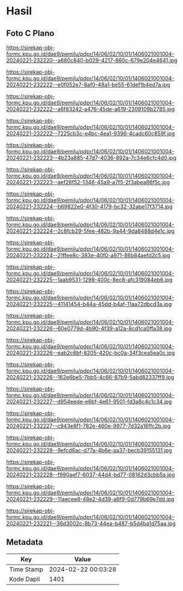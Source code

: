 # Hasil

## Foto C Plano

https://sirekap-obj-formc.kpu.go.id/dae9/pemilu/pdpr/14/06/02/10/01/1406021001004-20240221-232220--a680c840-b029-4217-860c-679e204e4641.jpg

https://sirekap-obj-formc.kpu.go.id/dae9/pemilu/pdpr/14/06/02/10/01/1406021001004-20240221-232222--e0f052e7-8af0-48a1-be55-61def1b4ed7a.jpg

https://sirekap-obj-formc.kpu.go.id/dae9/pemilu/pdpr/14/06/02/10/01/1406021001004-20240221-232222--a6f83242-a476-45de-a619-2309109b2785.jpg

https://sirekap-obj-formc.kpu.go.id/dae9/pemilu/pdpr/14/06/02/10/01/1406021001004-20240221-232222--7225cb3c-e4bc-4ea1-9396-4cadc60c859f.jpg

https://sirekap-obj-formc.kpu.go.id/dae9/pemilu/pdpr/14/06/02/10/01/1406021001004-20240221-232223--4b23a885-47d7-4036-892a-7c34e6cfc4d0.jpg

https://sirekap-obj-formc.kpu.go.id/dae9/pemilu/pdpr/14/06/02/10/01/1406021001004-20240221-232223--aef28f52-1346-45a9-a7f5-2f3abea86f5c.jpg

https://sirekap-obj-formc.kpu.go.id/dae9/pemilu/pdpr/14/06/02/10/01/1406021001004-20240221-232224--b69822e0-4f30-4179-bc32-32abe17f3714.jpg

https://sirekap-obj-formc.kpu.go.id/dae9/pemilu/pdpr/14/06/02/10/01/1406021001004-20240221-232224--2c8fcb29-5fee-482b-9a44-9da8488d4e1c.jpg

https://sirekap-obj-formc.kpu.go.id/dae9/pemilu/pdpr/14/06/02/10/01/1406021001004-20240221-232224--21ffee8c-383e-40f0-a971-86b84aefd2c5.jpg

https://sirekap-obj-formc.kpu.go.id/dae9/pemilu/pdpr/14/06/02/10/01/1406021001004-20240221-232225--1aab9531-1298-400c-8ec8-afc319084eb6.jpg

https://sirekap-obj-formc.kpu.go.id/dae9/pemilu/pdpr/14/06/02/10/01/1406021001004-20240221-232225--41141454-b44a-45dd-b4af-11aa72dbcd3a.jpg

https://sirekap-obj-formc.kpu.go.id/dae9/pemilu/pdpr/14/06/02/10/01/1406021001004-20240221-232226--60e0779d-4b90-4f39-a12a-8cd1ca0ffa38.jpg

https://sirekap-obj-formc.kpu.go.id/dae9/pemilu/pdpr/14/06/02/10/01/1406021001004-20240221-232226--eab2c6bf-8205-420c-bc0a-34f3cea5ea0c.jpg

https://sirekap-obj-formc.kpu.go.id/dae9/pemilu/pdpr/14/06/02/10/01/1406021001004-20240221-232226--162e6be5-7bb5-4c66-87b9-5abd82337ff9.jpg

https://sirekap-obj-formc.kpu.go.id/dae9/pemilu/pdpr/14/06/02/10/01/1406021001004-20240221-232227--d954eede-e6bf-4e61-9501-fd3a8c4c1c34.jpg

https://sirekap-obj-formc.kpu.go.id/dae9/pemilu/pdpr/14/06/02/10/01/1406021001004-20240221-232227--c943e8f1-782e-460e-9977-7d32a16ffc2b.jpg

https://sirekap-obj-formc.kpu.go.id/dae9/pemilu/pdpr/14/06/02/10/01/1406021001004-20240221-232228--9efcd6ac-d77a-4b6e-aa37-becb39155131.jpg

https://sirekap-obj-formc.kpu.go.id/dae9/pemilu/pdpr/14/06/02/10/01/1406021001004-20240221-232228--f990aef7-6037-44d4-bd77-08162d3cbb5a.jpg

https://sirekap-obj-formc.kpu.go.id/dae9/pemilu/pdpr/14/06/02/10/01/1406021001004-20240221-232229--11aecee8-48e2-4d39-a6f9-0d779b69e7dd.jpg

https://sirekap-obj-formc.kpu.go.id/dae9/pemilu/pdpr/14/06/02/10/01/1406021001004-20240221-232221--36d3002c-8b73-44ea-b487-b5d4ba1d75aa.jpg


## Metadata

| Key        | Value               |
| ---------- | ------------------- |
| Time Stamp | 2024-02-22 00:03:28 |
| Kode Dapil | 1401                |



